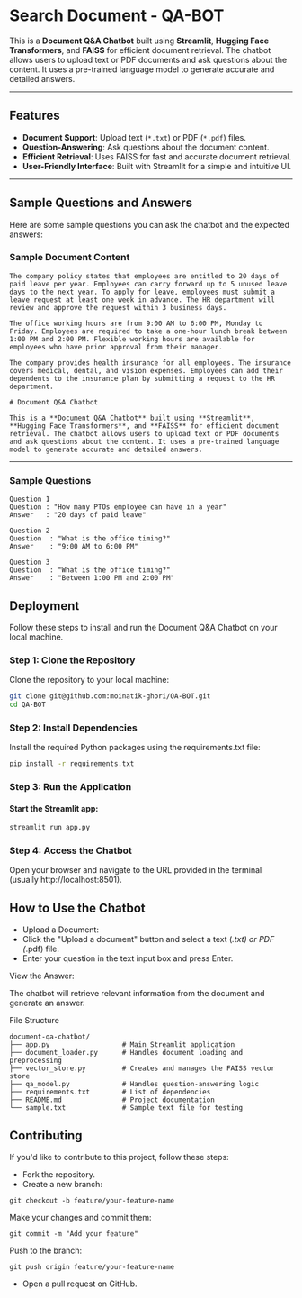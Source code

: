 # Search Document - QA-BOT

This is a **Document Q&A Chatbot** built using **Streamlit**, **Hugging Face Transformers**, and **FAISS** for efficient document retrieval. The chatbot allows users to upload text or PDF documents and ask questions about the content. It uses a pre-trained language model to generate accurate and detailed answers.

---

## Features
- **Document Support**: Upload text (`*.txt`) or PDF (`*.pdf`) files.
- **Question-Answering**: Ask questions about the document content.
- **Efficient Retrieval**: Uses FAISS for fast and accurate document retrieval.
- **User-Friendly Interface**: Built with Streamlit for a simple and intuitive UI.

---

## Sample Questions and Answers

Here are some sample questions you can ask the chatbot and the expected answers:

### Sample Document Content
```text
The company policy states that employees are entitled to 20 days of paid leave per year. Employees can carry forward up to 5 unused leave days to the next year. To apply for leave, employees must submit a leave request at least one week in advance. The HR department will review and approve the request within 3 business days.

The office working hours are from 9:00 AM to 6:00 PM, Monday to Friday. Employees are required to take a one-hour lunch break between 1:00 PM and 2:00 PM. Flexible working hours are available for employees who have prior approval from their manager.

The company provides health insurance for all employees. The insurance covers medical, dental, and vision expenses. Employees can add their dependents to the insurance plan by submitting a request to the HR department.

# Document Q&A Chatbot

This is a **Document Q&A Chatbot** built using **Streamlit**, **Hugging Face Transformers**, and **FAISS** for efficient document retrieval. The chatbot allows users to upload text or PDF documents and ask questions about the content. It uses a pre-trained language model to generate accurate and detailed answers.
```
---

### Sample Questions
```text
Question 1
Question : "How many PTOs employee can have in a year"  
Answer   : "20 days of paid leave"

Question 2
Question  : "What is the office timing?"  
Answer    : "9:00 AM to 6:00 PM"

Question 3
Question  : "What is the office timing?"  
Answer    : "Between 1:00 PM and 2:00 PM"
```


## Deployment

Follow these steps to install and run the Document Q&A Chatbot on your local machine.

### Step 1: Clone the Repository
Clone the repository to your local machine:
```bash
git clone git@github.com:moinatik-ghori/QA-BOT.git
cd QA-BOT
```
### Step 2: Install Dependencies
Install the required Python packages using the requirements.txt file:

```bash
pip install -r requirements.txt
```


### Step 3: Run the Application
#### Start the Streamlit app:
```bash
streamlit run app.py
```
### Step 4: Access the Chatbot
Open your browser and navigate to the URL provided in the terminal (usually http://localhost:8501).

## How to Use the Chatbot

- Upload a Document:
- Click the "Upload a document" button and select a text (*.txt) or PDF (*.pdf) file.
- Enter your question in the text input box and press Enter.

View the Answer:

The chatbot will retrieve relevant information from the document and generate an answer.

File Structure
```
document-qa-chatbot/
├── app.py                  # Main Streamlit application
├── document_loader.py      # Handles document loading and preprocessing
├── vector_store.py         # Creates and manages the FAISS vector store
├── qa_model.py             # Handles question-answering logic
├── requirements.txt        # List of dependencies
├── README.md               # Project documentation
└── sample.txt              # Sample text file for testing
```

## Contributing

If you'd like to contribute to this project, follow these steps:

- Fork the repository.
- Create a new branch:
```
git checkout -b feature/your-feature-name
```
Make your changes and commit them:
```
git commit -m "Add your feature"
```
Push to the branch:
```
git push origin feature/your-feature-name
```
- Open a pull request on GitHub.




